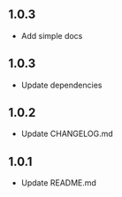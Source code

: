 ## 1.0.3

- Add simple docs

## 1.0.3

- Update dependencies

## 1.0.2

- Update CHANGELOG.md

## 1.0.1

- Update README.md
